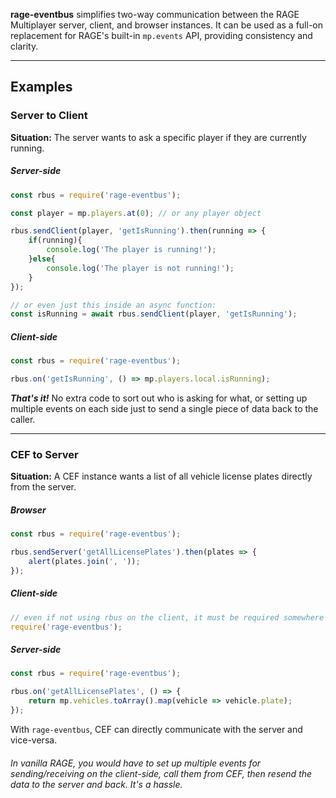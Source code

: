 **rage-eventbus** simplifies two-way communication between the RAGE Multiplayer server, client, and browser instances.
It can be used as a full-on replacement for RAGE's built-in `mp.events` API, providing consistency and clarity.

---

## Examples

### Server to Client

**Situation:** The server wants to ask a specific player if they are currently running.

##### Server-side
```javascript
const rbus = require('rage-eventbus');

const player = mp.players.at(0); // or any player object

rbus.sendClient(player, 'getIsRunning').then(running => {
    if(running){
        console.log('The player is running!');
    }else{
        console.log('The player is not running!');
    }
});

// or even just this inside an async function:
const isRunning = await rbus.sendClient(player, 'getIsRunning');
```

##### Client-side
```javascript
const rbus = require('rage-eventbus');

rbus.on('getIsRunning', () => mp.players.local.isRunning);
```

**_That's it!_** No extra code to sort out who is asking for what, or setting up multiple events on each side just to send a single piece of data back to the caller.

---

### CEF to Server

**Situation:** A CEF instance wants a list of all vehicle license plates directly from the server.

##### Browser
```javascript
const rbus = require('rage-eventbus');

rbus.sendServer('getAllLicensePlates').then(plates => {
    alert(plates.join(', '));
});
```

##### Client-side
```javascript
// even if not using rbus on the client, it must be required somewhere before CEF can send any events
require('rage-eventbus');
```

##### Server-side
```javascript
const rbus = require('rage-eventbus');

rbus.on('getAllLicensePlates', () => {
    return mp.vehicles.toArray().map(vehicle => vehicle.plate);
});
```

With `rage-eventbus`, CEF can directly communicate with the server and vice-versa.

###### In vanilla RAGE, you would have to set up multiple events for sending/receiving on the client-side, call them from CEF, then resend the data to the server and back. It's a hassle.

